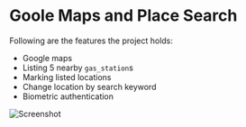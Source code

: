 # Goole Maps and Place Search

Following are the features the project holds:
 - Google maps
 - Listing 5 nearby `gas_station`s
 - Marking listed locations
 - Change location by search keyword
 - Biometric authentication


![Screenshot](https://drive.google.com/uc?export=view&id=1K7z2MUX96s7-tR1U_v1ZM3pwo3d0Qboy)
